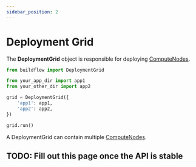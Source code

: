 ```yaml
---
sidebar_position: 2
---
```


# Deployment Grid

The **DeploymentGrid** object is responsible for deploying [ComputeNodes](./compute-node).

```python
from buildflow import DeploymentGrid

from your_app_dir import app1
from your_other_dir import app2

grid = DeploymentGrid({
    'app1': app1,
    'app2': app2,
})

grid.run()

```

A DeploymentGrid can contain multiple [ComputeNodes](./compute-node).

## TODO: Fill out this page once the API is stable

